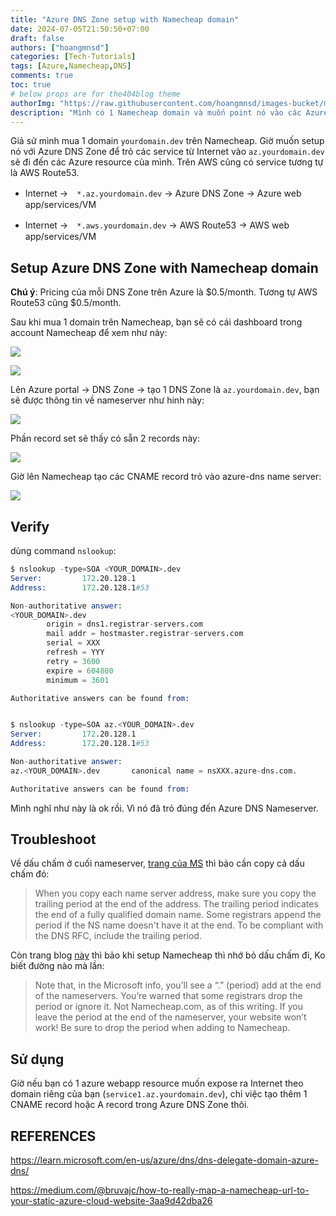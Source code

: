 ```yaml
---
title: "Azure DNS Zone setup with Namecheap domain"
date: 2024-07-05T21:50:50+07:00
draft: false
authors: ["hoangmnsd"]
categories: [Tech-Tutorials]
tags: [Azure,Namecheap,DNS]
comments: true
toc: true
# below props are for the404blog theme
authorImg: "https://raw.githubusercontent.com/hoangmnsd/images-bucket/master/static/images/hoangmsnd-avatar001.jpg"
description: "Mình có 1 Namecheap domain và muốn point nó vào các Azure DNS Zone"
---
```


Giả sử mình mua 1 domain `yourdomain.dev` trên Namecheap. Giờ muốn setup nó với Azure DNS Zone để trỏ các service từ Internet vào `az.yourdomain.dev` sẽ đi đến các Azure resource của mình. Trên AWS cũng có service tương tự là AWS Route53.

- Internet ->　`*.az.yourdomain.dev` -> Azure DNS Zone -> Azure web app/services/VM

- Internet ->　`*.aws.yourdomain.dev` -> AWS Route53 -> AWS web app/services/VM

## Setup Azure DNS Zone with Namecheap domain

**Chú ý**: Pricing của mỗi DNS Zone trên Azure là $0.5/month. Tương tự AWS Route53 cũng $0.5/month.

Sau khi mua 1 domain trên Namecheap, bạn sẽ có cái dashboard trong account Namecheap để xem như này:

![](https://d32yh8fbac5ivo.cloudfront.net/static/images/azure-dns-namecheap-acc-2.jpg)

![](https://d32yh8fbac5ivo.cloudfront.net/static/images/azure-dns-namecheap-acc.jpg)

Lên Azure portal -> DNS Zone -> tạo 1 DNS Zone là `az.yourdomain.dev`, bạn sẽ được thông tin về nameserver như hinh này:

![](https://d32yh8fbac5ivo.cloudfront.net/static/images/azure-dns-namecheap-overview1.jpg)

Phần record set sẽ thấy có sẵn 2 records này:

![](https://d32yh8fbac5ivo.cloudfront.net/static/images/azure-dns-namecheap-overview1-recordset.jpg)

Giờ lên Namecheap tạo các CNAME record trỏ vào azure-dns name server:

![](https://d32yh8fbac5ivo.cloudfront.net/static/images/azure-dns-namecheap-add-cname-record-on-registrar.jpg)


## Verify

dùng command `nslookup`:

```s
$ nslookup -type=SOA <YOUR_DOMAIN>.dev
Server:         172.20.128.1
Address:        172.20.128.1#53

Non-authoritative answer:
<YOUR_DOMAIN>.dev
        origin = dns1.registrar-servers.com
        mail addr = hostmaster.registrar-servers.com
        serial = XXX
        refresh = YYY
        retry = 3600
        expire = 604800
        minimum = 3601

Authoritative answers can be found from:


$ nslookup -type=SOA az.<YOUR_DOMAIN>.dev
Server:         172.20.128.1
Address:        172.20.128.1#53

Non-authoritative answer:
az.<YOUR_DOMAIN>.dev       canonical name = nsXXX.azure-dns.com.

Authoritative answers can be found from:
```

Mình nghĩ như này là ok rồi. Vì nó đã trỏ đúng đến Azure DNS Nameserver. 


## Troubleshoot

Về dấu chấm ở cuối nameserver, [trang của MS](https://learn.microsoft.com/en-us/azure/dns/dns-delegate-domain-azure-dns/) thì bảo cần copy cả dấu chấm đó:    
> When you copy each name server address, make sure you copy the trailing period at the end of the address. The trailing period indicates the end of a fully qualified domain name. Some registrars append the period if the NS name doesn't have it at the end. To be compliant with the DNS RFC, include the trailing period.

Còn trang blog [này](https://medium.com/@bruvajc/how-to-really-map-a-namecheap-url-to-your-static-azure-cloud-website-3aa9d42dba26) thì bảo khi setup Namecheap thì nhớ bỏ dấu chấm đi, Ko biết đường nào mà lần:    
> Note that, in the Microsoft info, you’ll see a “.” (period) add at the end of the nameservers. You’re warned that some registrars drop the period or ignore it. Not Namecheap.com, as of this writing. If you leave the period at the end of the nameserver, your website won’t work! Be sure to drop the period when adding to Namecheap.

## Sử dụng

Giờ nếu bạn có 1 azure webapp resource muốn expose ra Internet theo domain riêng của bạn (`service1.az.yourdomain.dev`), chỉ việc tạo thêm 1 CNAME record hoặc A record trong Azure DNS Zone thôi.

## REFERENCES

https://learn.microsoft.com/en-us/azure/dns/dns-delegate-domain-azure-dns/

https://medium.com/@bruvajc/how-to-really-map-a-namecheap-url-to-your-static-azure-cloud-website-3aa9d42dba26